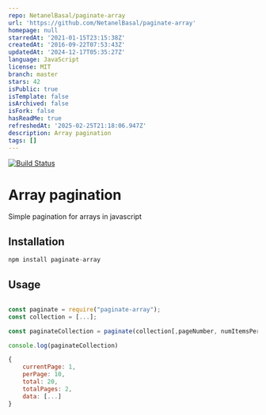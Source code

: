 ```yaml
---
repo: NetanelBasal/paginate-array
url: 'https://github.com/NetanelBasal/paginate-array'
homepage: null
starredAt: '2021-01-15T23:15:38Z'
createdAt: '2016-09-22T07:53:43Z'
updatedAt: '2024-12-17T05:35:27Z'
language: JavaScript
license: MIT
branch: master
stars: 42
isPublic: true
isTemplate: false
isArchived: false
isFork: false
hasReadMe: true
refreshedAt: '2025-02-25T21:18:06.947Z'
description: Array pagination
tags: []
---
```


[![Build Status](https://semaphoreci.com/api/v1/netanel7799/paginate-array/branches/master/badge.svg)](https://semaphoreci.com/netanel7799/paginate-array)

# Array pagination

Simple pagination for arrays in javascript
## Installation
```js
npm install paginate-array
```

## Usage

```js

const paginate = require("paginate-array");
const collection = [...];

const paginateCollection = paginate(collection[,pageNumber, numItemsPerPage]);

console.log(paginateCollection)

{
    currentPage: 1,
    perPage: 10,
    total: 20,
    totalPages: 2,
    data: [...]
}
```
